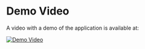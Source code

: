 # Demo Video

A video with a demo of the application is available at:

[![Demo Video](https://youtu.be/_rxH9BVD9M4)](https://youtu.be/_rxH9BVD9M4)
